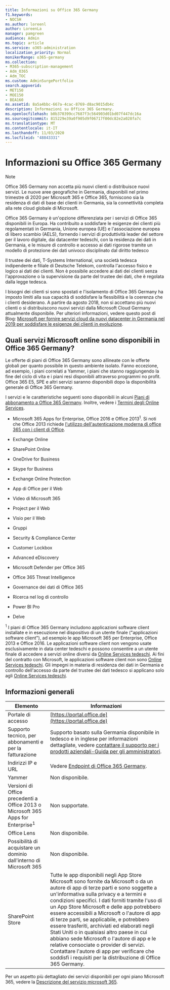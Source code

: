 ```yaml
---
title: Informazioni su Office 365 Germany
f1.keywords:
- NOCSH
ms.author: loreenl
author: LoreenLa
manager: pamgreen
audience: Admin
ms.topic: article
ms.service: o365-administration
localization_priority: Normal
monikerRange: o365-germany
ms.collection:
- M365-subscription-management
- Adm_O365
- Adm_TOC
ms.custom: AdminSurgePortfolio
search.appverid:
- MET150
- MOE150
- BEA160
ms.assetid: 8a5a4bbc-667a-4cac-8769-d8ac9015db4c
description: Informazioni su Office 365 Germany.
ms.openlocfilehash: b0b370399cc7687f3c564903d01bd07f447dc16a
ms.sourcegitcommit: 815229e39a0f905d9f06717f00dc82e2a028fa7c
ms.translationtype: MT
ms.contentlocale: it-IT
ms.lasthandoff: 11/03/2020
ms.locfileid: "48843331"
---
```

# <a name="learn-about-office-365-germany"></a>Informazioni su Office 365 Germany

> [!NOTE]
> Office 365 Germany non accetta più nuovi clienti o distribuisce nuovi servizi. Le nuove aree geografiche in Germania, disponibili nel primo trimestre di 2020 per Microsoft 365 e Office 365, forniscono sia la residenza di dati di base dei clienti in Germania, sia la connettività completa alla rete cloud globale di Microsoft.

Office 365 Germany è un'opzione differenziata per i servizi di Office 365 disponibili in Europa. Ha contribuito a soddisfare le esigenze dei clienti più regolamentati in Germania, Unione europea (UE) e l'associazione europea di libero scambio (AELS), fornendo i servizi di produttività leader del settore per il lavoro digitale, dai datacenter tedeschi, con la residenza dei dati in Germania, e le misure di controllo e accesso ai dati rigorose tramite un modello di protezione dei dati univoco disciplinato dal diritto tedesco
  
Il trustee dei dati, T-Systems International, una società tedesca indipendente e filiale di Deutsche Telekom, controlla l'accesso fisico e logico ai dati dei clienti. Non è possibile accedere ai dati dei clienti senza l'approvazione o la supervisione da parte del trustee dei dati, che è regolata dalla legge tedesca.
  
I bisogni dei clienti si sono spostati e l'isolamento di Office 365 Germany ha imposto limiti alla sua capacità di soddisfare la flessibilità e la coerenza che i clienti desiderano. A partire da agosto 2018, non si accettano più nuovi clienti o si distribuiscono nuovi servizi dalla Microsoft Cloud Germany attualmente disponibile. Per ulteriori informazioni, vedere questo post di Blog: [Microsoft per fornire servizi cloud da nuovi datacenter in Germania nel 2019 per soddisfare le esigenze dei clienti in evoluzione](https://go.microsoft.com/fwlink/p/?linkid=839016).
  
## <a name="which-microsoft-online-services-are-available-in-office-365-germany"></a>Quali servizi Microsoft online sono disponibili in Office 365 Germany?

Le offerte di piani di Office 365 Germany sono allineate con le offerte globali per quanto possibile in questo ambiente isolato. Fanno eccezione, ad esempio, i piani correlati a Yammer, i piani che stanno raggiungendo la fine del ciclo di vita e i piani resi disponibili attraverso programmi no profit. Office 365 E5, SPE e altri servizi saranno disponibili dopo la disponibilità generale di Office 365 Germany. 
  
I servizi e le caratteristiche seguenti sono disponibili in alcuni [Piani di abbonamento a Office 365 Germany](https://go.microsoft.com/fwlink/p/?linkid=839016). Inoltre, vedere i [Termini degli Online Services](http://microsoftvolumelicensing.com/DocumentSearch.aspx?Mode=3&amp;DocumentTypeId=46).
  
- Microsoft 365 Apps for Enterprise, Office 2016 e Office 2013<sup>1</sup>. Si noti che Office 2013 richiede [l'utilizzo dell'autenticazione moderna di office 365 con i client di Office](https://docs.microsoft.com/microsoft-365/enterprise/modern-auth-for-office-2013-and-2016).
    
- Exchange Online
    
- SharePoint Online
    
- OneDrive for Business
    
- Skype for Business
    
- Exchange Online Protection
    
- App di Office per il Web
    
- Video di Microsoft 365
    
- Project per il Web
    
- Visio per il Web
    
- Gruppi
    
- Security &amp; Compliance Center
    
- Customer Lockbox
    
- Advanced eDiscovery
    
- Microsoft Defender per Office 365
    
- Office 365 Threat Intelligence
    
- Governance dei dati di Office 365
    
- Ricerca nel log di controllo
    
- Power BI Pro
    
- Delve
    
<sup>1</sup> I piani di Office 365 Germany includono applicazioni software client installate e in esecuzione nel dispositivo di un utente finale ("applicazioni software client"), ad esempio le app Microsoft 365 per Enterprise, Office 2013 e Office 2016. Le applicazioni software client non vengono usate esclusivamente in data center tedeschi e possono consentire a un utente finale di accedere a servizi online diversi da [Online Services tedeschi](http://microsoftvolumelicensing.com/DocumentSearch.aspx?Mode=3&amp;DocumentTypeId=58). Ai fini del contratto con Microsoft, le applicazioni software client non sono [Online Services tedeschi](http://microsoftvolumelicensing.com/DocumentSearch.aspx?Mode=3&amp;DocumentTypeId=58). Gli impegni in materia di residenza dei dati in Germania e controllo dell'accesso da parte del trustee dei dati tedesco si applicano solo agli [Online Services tedeschi](http://microsoftvolumelicensing.com/DocumentSearch.aspx?Mode=3&amp;DocumentTypeId=58).
  
## <a name="general-information"></a>Informazioni generali

|Elemento|Informazioni|
|-----|-----|
|Portale di accesso  <br/> |[https://portal.office.de](https://portal.office.de)  <br/> |
|Supporto tecnico, per abbonamenti e per la fatturazione  <br/> |Supporto basato sulla Germania disponibile in tedesco e in inglese per informazioni dettagliate, vedere [contattare il supporto per i prodotti aziendali-Guida per gli amministratori](../contact-support-for-business-products.md).  <br/> |
|Indirizzi IP e URL  <br/> |Vedere [Endpoint di Office 365 Germany](https://docs.microsoft.com/microsoft-365/enterprise/microsoft-365-germany-endpoints).  <br/> |
|Yammer  <br/> |Non disponibile.  <br/> |
|Versioni di Office precedenti a Office 2013 o Microsoft 365 Apps for Enterprise<sup>1</sup> <br/> |Non supportate.  <br/> |
|Office Lens  <br/> |Non disponibile.  <br/> |
|Possibilità di acquistare un dominio dall'interno di Microsoft 365  <br/> |Non disponibile.  <br/> |
|SharePoint Store  <br/> |Tutte le app disponibili negli App Store Microsoft sono fornite da Microsoft o da un autore di app di terze parti e sono soggette a un'informativa sulla privacy e a termini e condizioni specifici. I dati forniti tramite l'uso di un App Store Microsoft e delle app potrebbero essere accessibili a Microsoft o l'autore di app di terze parti, se applicabile, e potrebbero essere trasferiti, archiviati ed elaborati negli Stati Uniti o in qualsiasi altro paese in cui abbiano sede Microsoft o l'autore di app e le relative consociate o provider di servizi. Contattare l'autore di app per verificare che soddisfi i requisiti per la distribuzione di Office 365 Germany.  <br/> |
   
Per un aspetto più dettagliato dei servizi disponibili per ogni piano Microsoft 365, vedere la [Descrizione del servizio microsoft 365](https://docs.microsoft.com/office365/servicedescriptions/office-365-platform-service-description/office-365-platform-service-description).